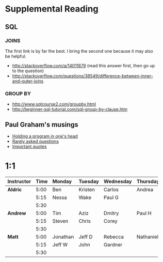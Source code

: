 # Supplemental Reading
## SQL
### JOINS
The first link is by far the best. I bring the second one because it may also be helpful.

- http://stackoverflow.com/a/14011879 (read this answer first, then go up to the question)
- http://stackoverflow.com/questions/38549/difference-between-inner-and-outer-joins

### GROUP BY

- http://www.sqlcourse2.com/groupby.html
- http://beginner-sql-tutorial.com/sql-group-by-clause.htm

## Paul Graham's musings

- [Holding a program in one's head](http://paulgraham.com/head.html)
- [Rarely asked questions](http://paulgraham.com/raq.html)
- [Important quotes](http://www.paulgraham.com/quo.html)



# 1:1

|Instructor	|Time |Monday |Tuesday |Wednesday|Thursday |Friday |
|:---|:----	|:-----	|:----	|:---- |:---- |:----|
|__Aldric__|5:00|Ben |Kristen|Carlos|Andrea||
| | 5:15|Nessa|Wake|Paul G| ||
| | 5:30| | | | | |
|__Andrew__|5:00|Tim|Aziz|Dmitry|Paul H||
| |5:15|Steven|Chris|Corey| ||
| |5:30|| | | | |
|__Matt__|5:00|Jonathan|Jeff D|Rebecca|Nathaniel||
| |5:15|Jeff W|John|Gardner|||
| |5:30| | | | | |